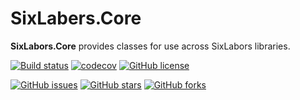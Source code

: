 # SixLabers.Core

**SixLabors.Core** provides classes for use across SixLabors libraries.

[![Build status](https://ci.appveyor.com/api/projects/status/j1hvc99493b0jk3x/branch/develop?svg=true)](https://ci.appveyor.com/project/six-labors/core/branch/develop)
[![codecov](https://codecov.io/gh/SixLabors/Core/branch/develop/graph/badge.svg)](https://codecov.io/gh/SixLabors/Core)
[![GitHub license](https://img.shields.io/badge/license-Apache%202-blue.svg)](https://raw.githubusercontent.com/SixLabors/Core/master/LICENSE)

[![GitHub issues](https://img.shields.io/github/issues/SixLabors/Core.svg)](https://github.com/SixLabors/Core/issues)
[![GitHub stars](https://img.shields.io/github/stars/SixLabors/Core.svg)](https://github.com/SixLabors/Core/stargazers)
[![GitHub forks](https://img.shields.io/github/forks/SixLabors/Core.svg)](https://github.com/SixLabors/Core/network)
